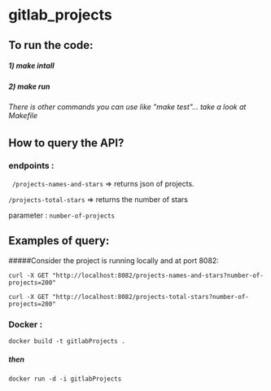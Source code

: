 # gitlab_projects

## To run the code:

##### 1) make intall

##### 2) make run

###### There is other commands you can use like "make test"... take a look at Makefile

## How to query the API?

### endpoints :

` /projects-names-and-stars` => returns json of projects.

`/projects-total-stars` => returns the number of stars

parameter : `number-of-projects`

## Examples of query:
#####Consider the project is running locally and at port 8082:

`curl -X GET "http://localhost:8082/projects-names-and-stars?number-of-projects=200"`

`curl -X GET "http://localhost:8082/projects-total-stars?number-of-projects=200"`

### Docker :

`docker build -t gitlabProjects .`

##### then

`docker run -d -i gitlabProjects`
